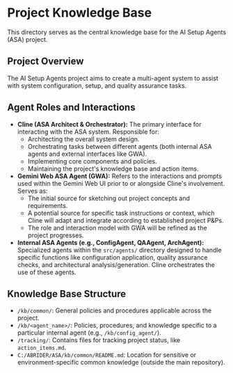 # Project Knowledge Base

This directory serves as the central knowledge base for the AI Setup Agents (ASA) project.

## Project Overview

The AI Setup Agents project aims to create a multi-agent system to assist with system configuration, setup, and quality assurance tasks.

## Agent Roles and Interactions

*   **Cline (ASA Architect & Orchestrator):** The primary interface for interacting with the ASA system. Responsible for:
    *   Architecting the overall system design.
    *   Orchestrating tasks between different agents (both internal ASA agents and external interfaces like GWA).
    *   Implementing core components and policies.
    *   Maintaining the project's knowledge base and action items.
*   **Gemini Web ASA Agent (GWA):** Refers to the interactions and prompts used within the Gemini Web UI prior to or alongside Cline's involvement. Serves as:
    *   The initial source for sketching out project concepts and requirements.
    *   A potential source for specific task instructions or context, which Cline will adapt and integrate according to established project P&Ps.
    *   The role and interaction model with GWA will be refined as the project progresses.
*   **Internal ASA Agents (e.g., ConfigAgent, QAAgent, ArchAgent):** Specialized agents within the `src/agents/` directory designed to handle specific functions like configuration application, quality assurance checks, and architectural analysis/generation. Cline orchestrates the use of these agents.

## Knowledge Base Structure

*   `/kb/common/`: General policies and procedures applicable across the project.
*   `/kb/<agent_name>/`: Policies, procedures, and knowledge specific to a particular internal agent (e.g., `/kb/config_agent/`).
*   `/tracking/`: Contains files for tracking project status, like `action_items.md`.
*   `C:/ABRIDER/ASA/kb/common/README.md`: Location for sensitive or environment-specific common knowledge (outside the main repository).
